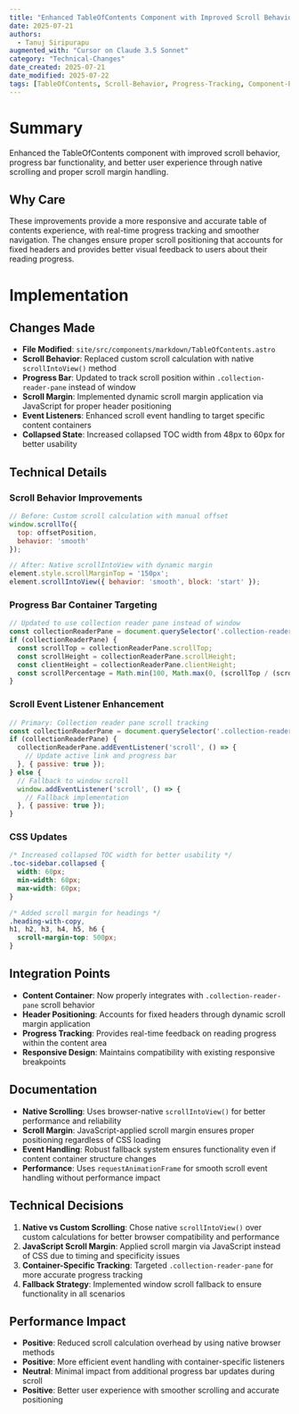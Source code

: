 ```yaml
---
title: "Enhanced TableOfContents Component with Improved Scroll Behavior and Progress Tracking"
date: 2025-07-21
authors:
  - Tanuj Siripurapu
augmented_with: "Cursor on Claude 3.5 Sonnet"
category: "Technical-Changes"
date_created: 2025-07-21
date_modified: 2025-07-22
tags: [TableOfContents, Scroll-Behavior, Progress-Tracking, Component-Enhancement, User-Experience, JavaScript-Optimization]
---
```


# Summary
Enhanced the TableOfContents component with improved scroll behavior, progress bar functionality, and better user experience through native scrolling and proper scroll margin handling.

## Why Care
These improvements provide a more responsive and accurate table of contents experience, with real-time progress tracking and smoother navigation. The changes ensure proper scroll positioning that accounts for fixed headers and provides better visual feedback to users about their reading progress.

# Implementation

## Changes Made
- **File Modified**: `site/src/components/markdown/TableOfContents.astro`
- **Scroll Behavior**: Replaced custom scroll calculation with native `scrollIntoView()` method
- **Progress Bar**: Updated to track scroll position within `.collection-reader-pane` instead of window
- **Scroll Margin**: Implemented dynamic scroll margin application via JavaScript for proper header positioning
- **Event Listeners**: Enhanced scroll event handling to target specific content containers
- **Collapsed State**: Increased collapsed TOC width from 48px to 60px for better usability

## Technical Details

### Scroll Behavior Improvements
```javascript
// Before: Custom scroll calculation with manual offset
window.scrollTo({
  top: offsetPosition,
  behavior: 'smooth'
});

// After: Native scrollIntoView with dynamic margin
element.style.scrollMarginTop = '150px';
element.scrollIntoView({ behavior: 'smooth', block: 'start' });
```

### Progress Bar Container Targeting
```javascript
// Updated to use collection reader pane instead of window
const collectionReaderPane = document.querySelector('.collection-reader-pane');
if (collectionReaderPane) {
  const scrollTop = collectionReaderPane.scrollTop;
  const scrollHeight = collectionReaderPane.scrollHeight;
  const clientHeight = collectionReaderPane.clientHeight;
  const scrollPercentage = Math.min(100, Math.max(0, (scrollTop / (scrollHeight - clientHeight)) * 100));
}
```

### Scroll Event Listener Enhancement
```javascript
// Primary: Collection reader pane scroll tracking
const collectionReaderPane = document.querySelector('.collection-reader-pane');
if (collectionReaderPane) {
  collectionReaderPane.addEventListener('scroll', () => {
    // Update active link and progress bar
  }, { passive: true });
} else {
  // Fallback to window scroll
  window.addEventListener('scroll', () => {
    // Fallback implementation
  }, { passive: true });
}
```

### CSS Updates
```css
/* Increased collapsed TOC width for better usability */
.toc-sidebar.collapsed {
  width: 60px;
  min-width: 60px;
  max-width: 60px;
}

/* Added scroll margin for headings */
.heading-with-copy,
h1, h2, h3, h4, h5, h6 {
  scroll-margin-top: 500px;
}
```

## Integration Points
- **Content Container**: Now properly integrates with `.collection-reader-pane` scroll behavior
- **Header Positioning**: Accounts for fixed headers through dynamic scroll margin application
- **Progress Tracking**: Provides real-time feedback on reading progress within the content area
- **Responsive Design**: Maintains compatibility with existing responsive breakpoints

## Documentation
- **Native Scrolling**: Uses browser-native `scrollIntoView()` for better performance and reliability
- **Scroll Margin**: JavaScript-applied scroll margin ensures proper positioning regardless of CSS loading
- **Event Handling**: Robust fallback system ensures functionality even if content container structure changes
- **Performance**: Uses `requestAnimationFrame` for smooth scroll event handling without performance impact

## Technical Decisions
1. **Native vs Custom Scrolling**: Chose native `scrollIntoView()` over custom calculations for better browser compatibility and performance
2. **JavaScript Scroll Margin**: Applied scroll margin via JavaScript instead of CSS due to timing and specificity issues
3. **Container-Specific Tracking**: Targeted `.collection-reader-pane` for more accurate progress tracking
4. **Fallback Strategy**: Implemented window scroll fallback to ensure functionality in all scenarios

## Performance Impact
- **Positive**: Reduced scroll calculation overhead by using native browser methods
- **Positive**: More efficient event handling with container-specific listeners
- **Neutral**: Minimal impact from additional progress bar updates during scroll
- **Positive**: Better user experience with smoother scrolling and accurate positioning 